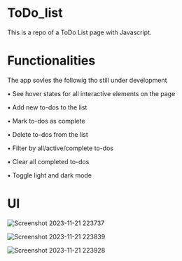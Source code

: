 # ToDo_list

This is a repo of a ToDo List page with Javascript.

# Functionalities

The app sovles the followig tho still under development

• See hover states for all interactive elements on the page

• Add new to-dos to the list

• Mark to-dos as complete

• Delete to-dos from the list

• Filter by all/active/complete to-dos

• Clear all completed to-dos

• Toggle light and dark mode




# UI

![Screenshot 2023-11-21 223737](https://github.com/Lakyiere/ToDo_list/assets/70054440/0d386521-ef5c-4f31-a88b-7f4749823332)

![Screenshot 2023-11-21 223839](https://github.com/Lakyiere/ToDo_list/assets/70054440/f095cbac-75e5-41d4-b576-6ef7ff4936aa)

![Screenshot 2023-11-21 223928](https://github.com/Lakyiere/ToDo_list/assets/70054440/c360d86d-5e31-4194-b2cd-84c27a746fa7)
